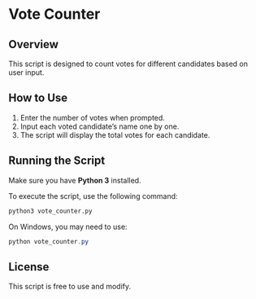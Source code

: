 # **Vote Counter**

## **Overview**  
This script is designed to count votes for different candidates based on user input.

## **How to Use**  

1. Enter the number of votes when prompted.  
2. Input each voted candidate’s name one by one.  
3. The script will display the total votes for each candidate.  

## **Running the Script**  
Make sure you have **Python 3** installed.  

To execute the script, use the following command:  
```bash
python3 vote_counter.py
```
On Windows, you may need to use:  
```powershell
python vote_counter.py
```

## **License**  
This script is free to use and modify.